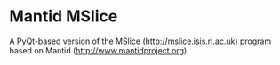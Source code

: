 Mantid MSlice
=============

A PyQt-based version of the MSlice (http://mslice.isis.rl.ac.uk) program based
on Mantid (http://www.mantidproject.org).

